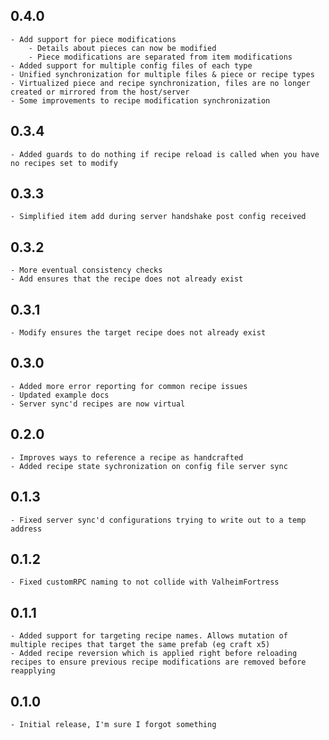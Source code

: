  **0.4.0**
---
```
- Add support for piece modifications
	- Details about pieces can now be modified
	- Piece modifications are separated from item modifications
- Added support for multiple config files of each type
- Unified synchronization for multiple files & piece or recipe types
- Virtualized piece and recipe synchronization, files are no longer created or mirrored from the host/server
- Some improvements to recipe modification synchronization
```

 **0.3.4**
---
```
- Added guards to do nothing if recipe reload is called when you have no recipes set to modify
```

 **0.3.3**
---
```
- Simplified item add during server handshake post config received
```

 **0.3.2**
---
```
- More eventual consistency checks
- Add ensures that the recipe does not already exist
```

 **0.3.1**
---
```
- Modify ensures the target recipe does not already exist
```

 **0.3.0**
---
```
- Added more error reporting for common recipe issues
- Updated example docs
- Server sync'd recipes are now virtual
```

 **0.2.0**
---
```
- Improves ways to reference a recipe as handcrafted
- Added recipe state sychronization on config file server sync
```

 **0.1.3**
---
```
- Fixed server sync'd configurations trying to write out to a temp address
```

 **0.1.2**
---
```
- Fixed customRPC naming to not collide with ValheimFortress
```

 **0.1.1**
---
```
- Added support for targeting recipe names. Allows mutation of multiple recipes that target the same prefab (eg craft x5)
- Added recipe reversion which is applied right before reloading recipes to ensure previous recipe modifications are removed before reapplying
```

 **0.1.0**
---
```
- Initial release, I'm sure I forgot something
```